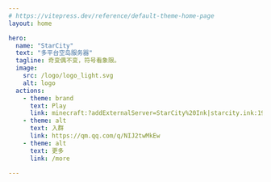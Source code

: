 ```yaml
---
# https://vitepress.dev/reference/default-theme-home-page
layout: home

hero:
  name: "StarCity"
  text: "多平台空岛服务器"
  tagline: 奇变偶不变，符号看象限。
  image:
    src: /logo/logo_light.svg
    alt: logo
  actions:
    - theme: brand
      text: Play
      link: minecraft:?addExternalServer=StarCity%20Ink|starcity.ink:19132
    - theme: alt
      text: 入群
      link: https://qm.qq.com/q/NIJ2twMkEw
    - theme: alt
      text: 更多
      link: /more

---
```

<script setup lang="ts">
import { VPTeamMembers } from 'vitepress/theme'

const members = [
  {
    avatar: 'https://q.qlogo.cn/g?b=qq&nk=1410077438&s=640',
    name: '大猫 BigCat',
    title: '服主',
    description: '由于学业原因目前不处理与服务器相关的事情',
    links: [
      { icon: 'github', link: 'https://github.com/6app' }
    ]
  },
  {
    avatar: 'https://q.qlogo.cn/g?b=qq&nk=2249381656&s=640',
    name: '_abcccc',
    title: '服主',
    description: '偶尔处理与服务器相关的事情',
    links: [
      { icon: 'github', link: 'https://github.com/aboci-abcccc' }
    ]
  },
  {
    avatar: 'https://q.qlogo.cn/g?b=qq&nk=3631969173&s=640',
    name: '熊殷',
    title: '服主',
    description: '目前由他处理与服务器相关的事情', 
  },
  {
    avatar: 'https://q.qlogo.cn/g?b=qq&nk=1013287608&s=640',
    name: 'Q3CC',
    title: '技术支持',
    description: '负责服务器网络以及部分其它方面的工作',
    links: [
      { icon: 'github', link: 'https://github.com/Q3CC' }
    ]
  }
]
</script>

<VPTeamMembers size="small" :members />